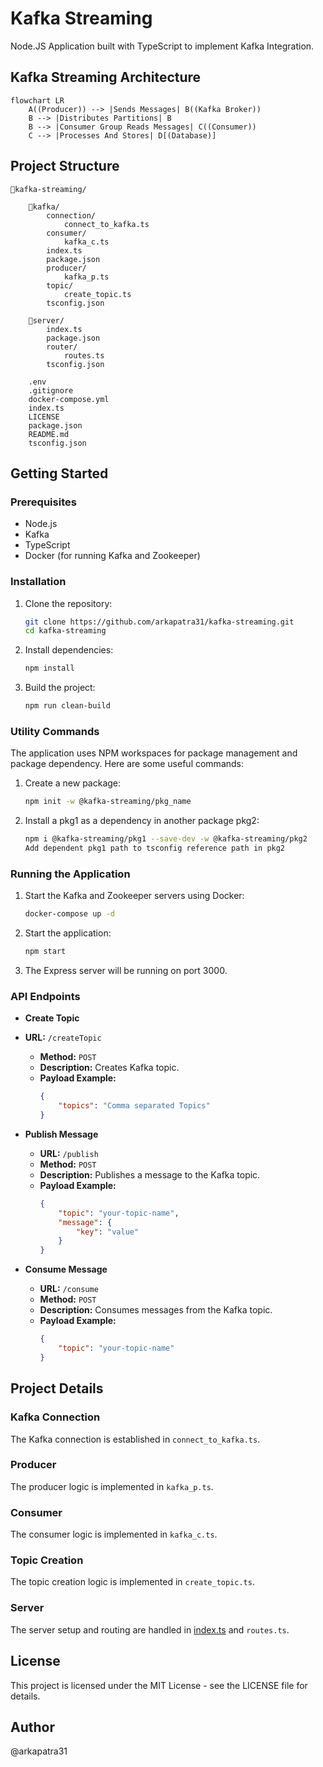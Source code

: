 # Kafka Streaming

Node.JS Application built with TypeScript to implement Kafka Integration.

## Kafka Streaming Architecture

```mermaid
flowchart LR
    A((Producer)) --> |Sends Messages| B((Kafka Broker))
    B --> |Distributes Partitions| B
    B --> |Consumer Group Reads Messages| C((Consumer))
    C --> |Processes And Stores| D[(Database)]
```

## Project Structure
```
📂kafka-streaming/

    📂kafka/
        connection/
            connect_to_kafka.ts
        consumer/
            kafka_c.ts
        index.ts
        package.json
        producer/
            kafka_p.ts
        topic/
            create_topic.ts
        tsconfig.json

    📂server/
        index.ts
        package.json
        router/
            routes.ts
        tsconfig.json

    .env
    .gitignore
    docker-compose.yml
    index.ts
    LICENSE
    package.json
    README.md
    tsconfig.json
```
## Getting Started

### Prerequisites

- Node.js
- Kafka
- TypeScript
- Docker (for running Kafka and Zookeeper)

### Installation

1. Clone the repository:
    ```sh
    git clone https://github.com/arkapatra31/kafka-streaming.git
    cd kafka-streaming
    ```

2. Install dependencies:
    ```sh
    npm install
    ```

3. Build the project:
    ```sh
    npm run clean-build
    ```

### Utility Commands
The application uses NPM workspaces for package management and package dependency. Here are some useful commands:

1. Create a new package:
    ```sh
    npm init -w @kafka-streaming/pkg_name
    ```

2. Install a pkg1 as a dependency in another package pkg2:
    ```sh
    npm i @kafka-streaming/pkg1 --save-dev -w @kafka-streaming/pkg2
    Add dependent pkg1 path to tsconfig reference path in pkg2 
    ```

### Running the Application

1. Start the Kafka and Zookeeper servers using Docker:
    ```sh
    docker-compose up -d
    ```

2. Start the application:
    ```sh
    npm start
    ```

3. The Express server will be running on port 3000.

### API Endpoints

- **Create Topic**
- **URL:** `/createTopic`
    - **Method:** `POST`
    - **Description:** Creates Kafka topic.
    - **Payload Example:**
      ```json
      {
          "topics": "Comma separated Topics"
      }

- **Publish Message**
    - **URL:** `/publish`
    - **Method:** `POST`
    - **Description:** Publishes a message to the Kafka topic.
    - **Payload Example:**
      ```json
      {
          "topic": "your-topic-name",
          "message": {
              "key": "value"
          }
      }
      ```

- **Consume Message**
    - **URL:** `/consume`
    - **Method:** `POST`
    - **Description:** Consumes messages from the Kafka topic.
    - **Payload Example:**
      ```json
      {
          "topic": "your-topic-name"
      }

## Project Details

### Kafka Connection

The Kafka connection is established in `connect_to_kafka.ts`.

### Producer

The producer logic is implemented in `kafka_p.ts`.

### Consumer

The consumer logic is implemented in `kafka_c.ts`.

### Topic Creation

The topic creation logic is implemented in `create_topic.ts`.

### Server

The server setup and routing are handled in [index.ts](http://_vscodecontentref_/1) and `routes.ts`.

## License

This project is licensed under the MIT License - see the LICENSE file for details.

## Author
@arkapatra31